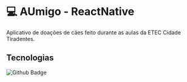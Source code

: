 # :computer: AUmigo - ReactNative
Aplicativo de doações de cães feito durante as aulas da ETEC Cidade Tiradentes.

## Tecnologias 
![Github Badge](https://img.shields.io/badge/React_Native-20232A?style=for-the-badge&logo=react&logoColor=61DAFB)
